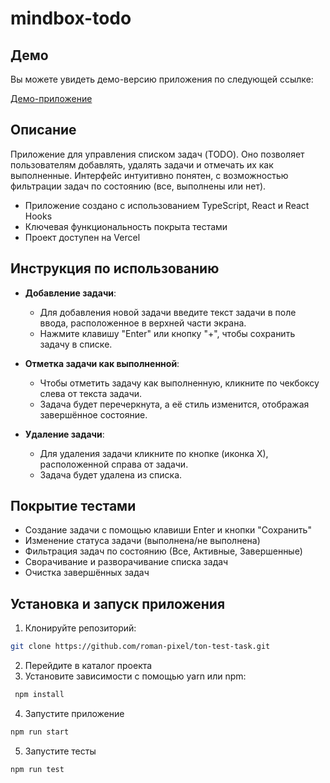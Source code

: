 # mindbox-todo

## Демо

Вы можете увидеть демо-версию приложения по следующей ссылке:

[Демо-приложение](https://romans-pixel-mindbox-todo.vercel.app)

## Описание

Приложение для управления списком задач (TODO). Оно позволяет пользователям добавлять, удалять задачи и отмечать их как выполненные. Интерфейс интуитивно понятен, с возможностью фильтрации задач по состоянию (все, выполнены или нет).

- Приложение создано с использованием TypeScript, React и React Hooks
- Ключевая функциональность покрыта тестами
- Проект доступен на Vercel

## Инструкция по использованию

- **Добавление задачи**:

  - Для добавления новой задачи введите текст задачи в поле ввода, расположенное в верхней части экрана.
  - Нажмите клавишу "Enter" или кнопку "+", чтобы сохранить задачу в списке.

- **Отметка задачи как выполненной**:

  - Чтобы отметить задачу как выполненную, кликните по чекбоксу слева от текста задачи.
  - Задача будет перечеркнута, а её стиль изменится, отображая завершённое состояние.

- **Удаление задачи**:

  - Для удаления задачи кликните по кнопке (иконка Х), расположенной справа от задачи.
  - Задача будет удалена из списка.

## Покрытие тестами

- Создание задачи с помощью клавиши Enter и кнопки "Сохранить"
- Изменение статуса задачи (выполнена/не выполнена)
- Фильтрация задач по состоянию (Все, Активные, Завершенные)
- Сворачивание и разворачивание списка задач
- Очистка завершённых задач

## Установка и запуск приложения

1. Клонируйте репозиторий:

```bash
git clone https://github.com/roman-pixel/ton-test-task.git
```

2. Перейдите в каталог проекта
3. Установите зависимости с помощью yarn или npm:

```bash
 npm install
```

4. Запустите приложение

```bash
npm run start
```

5. Запустите тесты

```bash
npm run test
```
